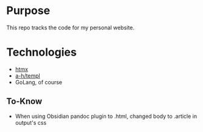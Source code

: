# Purpose  
This repo tracks the code for my personal website.  

# Technologies  
* [htmx](https://htmx.org/)  
* [a-h/templ](https://github.com/a-h/templ)  
* GoLang, of course  

## To-Know  
* When using Obsidian pandoc plugin to .html, changed body to .article in output's css  
